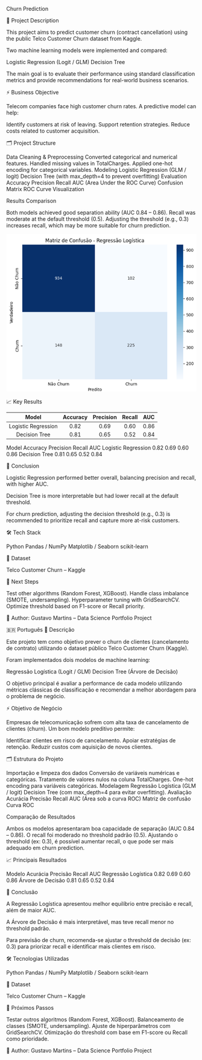 Churn Prediction

📌 Project Description

This project aims to predict customer churn (contract cancellation) using the public Telco Customer Churn dataset from Kaggle.

Two machine learning models were implemented and compared:

Logistic Regression (Logit / GLM)
Decision Tree

The main goal is to evaluate their performance using standard classification metrics and provide recommendations for real-world business scenarios.

⚡ Business Objective

Telecom companies face high customer churn rates.
A predictive model can help:

Identify customers at risk of leaving.
Support retention strategies.
Reduce costs related to customer acquisition.

🗂️ Project Structure

Data Cleaning & Preprocessing
Converted categorical and numerical features.
Handled missing values in TotalCharges.
Applied one-hot encoding for categorical variables.
Modeling
Logistic Regression (GLM / logit)
Decision Tree (with max_depth=4 to prevent overfitting)
Evaluation
Accuracy
Precision
Recall
AUC (Area Under the ROC Curve)
Confusion Matrix
ROC Curve Visualization

Results Comparison

Both models achieved good separation ability (AUC 0.84 – 0.86).
Recall was moderate at the default threshold (0.5).
Adjusting the threshold (e.g., 0.3) increases recall, which may be more suitable for churn prediction.

![Curva Roc:](./image.png)

📈 Key Results

| Model | Accuracy | Precision | Recall | AUC |
|:---:|:---:|:---:|:---:|:---:|
| Logistic Regression | 0.82 | 0.69 | 0.60 | 0.86 |
| Decision Tree | 0.81 | 0.65 | 0.52 | 0.84 |

Model	Accuracy	Precision	Recall	AUC
Logistic Regression	0.82	0.69	0.60	0.86
Decision Tree	0.81	0.65	0.52	0.84

🚀 Conclusion

Logistic Regression performed better overall, balancing precision and recall, with higher AUC.

Decision Tree is more interpretable but had lower recall at the default threshold.

For churn prediction, adjusting the decision threshold (e.g., 0.3) is recommended to prioritize recall and capture more at-risk customers.

🛠️ Tech Stack

Python 
Pandas / NumPy
Matplotlib / Seaborn
scikit-learn

📂 Dataset

Telco Customer Churn – Kaggle

📌 Next Steps

Test other algorithms (Random Forest, XGBoost).
Handle class imbalance (SMOTE, undersampling).
Hyperparameter tuning with GridSearchCV.
Optimize threshold based on F1-score or Recall priority.

🔗 Author: Gustavo Martins  – Data Science Portfolio Project

🇧🇷 Português
📌 Descrição

Este projeto tem como objetivo prever o churn de clientes (cancelamento de contrato) utilizando o dataset público Telco Customer Churn (Kaggle).

Foram implementados dois modelos de machine learning:

Regressão Logística (Logit / GLM)
Decision Tree (Árvore de Decisão)

O objetivo principal é avaliar a performance de cada modelo utilizando métricas clássicas de classificação e recomendar a melhor abordagem para o problema de negócio.

⚡ Objetivo de Negócio

Empresas de telecomunicação sofrem com alta taxa de cancelamento de clientes (churn).
Um bom modelo preditivo permite:

Identificar clientes em risco de cancelamento.
Apoiar estratégias de retenção.
Reduzir custos com aquisição de novos clientes.

🗂️ Estrutura do Projeto

Importação e limpeza dos dados
Conversão de variáveis numéricas e categóricas.
Tratamento de valores nulos na coluna TotalCharges.
One-hot encoding para variáveis categóricas.
Modelagem
Regressão Logística (GLM / logit)
Decision Tree (com max_depth=4 para evitar overfitting).
Avaliação
Acurácia
Precisão
Recall
AUC (Área sob a curva ROC)
Matriz de confusão
Curva ROC

Comparação de Resultados

Ambos os modelos apresentaram boa capacidade de separação (AUC 0.84 – 0.86).
O recall foi moderado no threshold padrão (0.5).
Ajustando o threshold (ex: 0.3), é possível aumentar recall, o que pode ser mais adequado em churn prediction.



📈 Principais Resultados

Modelo	Acurácia	Precisão	Recall	AUC
Regressão Logística	0.82	0.69	0.60	0.86
Árvore de Decisão	0.81	0.65	0.52	0.84


🚀 Conclusão

A Regressão Logística apresentou melhor equilíbrio entre precisão e recall, além de maior AUC.

A Árvore de Decisão é mais interpretável, mas teve recall menor no threshold padrão.

Para previsão de churn, recomenda-se ajustar o threshold de decisão (ex: 0.3) para priorizar recall e identificar mais clientes em risco.

🛠️ Tecnologias Utilizadas

Python
Pandas / NumPy
Matplotlib / Seaborn
scikit-learn

📂 Dataset

Telco Customer Churn – Kaggle

📌 Próximos Passos

Testar outros algoritmos (Random Forest, XGBoost).
Balanceamento de classes (SMOTE, undersampling).
Ajuste de hiperparâmetros com GridSearchCV.
Otimização do threshold com base em F1-score ou Recall como prioridade.

🔗 Author: Gustavo Martins  – Data Science Portfolio Project
